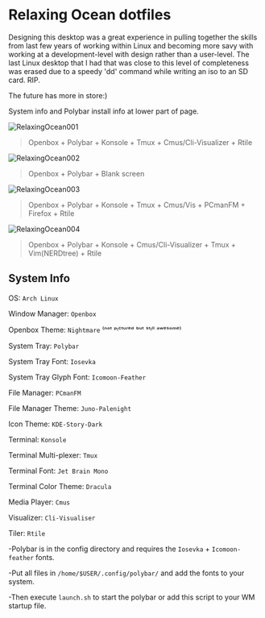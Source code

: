 # Relaxing Ocean dotfiles

Designing this desktop was a great experience in pulling together the skills from last few years of working within Linux and becoming more savy with working at a development-level with design rather than a user-level. The last Linux desktop that I had that was close to this level of completeness was erased due to a speedy 'dd' command while writing an iso to an SD card. RIP.

The future has more in store:)

System info and Polybar install info at lower part of page.

![RelaxingOcean001](https://i.imgur.com/q3qtfhD.jpg)
>    Openbox + Polybar + Konsole + Tmux + Cmus/Cli-Visualizer + Rtile

![RelaxingOcean002](https://i.imgur.com/jdr2eYs.jpg)
>    Openbox + Polybar + Blank screen

![RelaxingOcean003](https://i.imgur.com/1lq4LuC.jpg)
>    Openbox + Polybar + Konsole + Tmux + Cmus/Vis + PCmanFM + Firefox + Rtile

![RelaxingOcean004](https://imgur.com/8qVifmI.jpg)
>    Openbox + Polybar + Konsole + Cmus/Cli-Visualizer + Tmux + Vim(NERDtree) + Rtile

## System Info

OS: `Arch Linux`

Window Manager: `Openbox`

Openbox Theme: `Nightmare` ⁽ⁿᵒᵗ ᵖᶦᶜᵗᵘʳᵉᵈ ᵇᵘᵗ ˢᵗᶦˡˡ ᵃʷᵉˢᵒᵐᵉ⁾

System Tray: `Polybar`

System Tray Font: `Iosevka`

System Tray Glyph Font: `Icomoon-Feather`

File Manager: `PCmanFM`

File Manager Theme: `Juno-Palenight`

Icon Theme: `KDE-Story-Dark`

Terminal: `Konsole`

Terminal Multi-plexer: `Tmux`

Terminal Font: `Jet Brain Mono`

Terminal Color Theme: `Dracula`

Media Player: `Cmus`

Visualizer: `Cli-Visualiser`

Tiler: `Rtile`

-Polybar is in the config directory and requires the `Iosevka` + `Icomoon-feather` fonts.

-Put all files in `/home/$USER/.config/polybar/` and add the fonts to your system. 

-Then execute `launch.sh` to start the polybar or add this script to your WM startup file. 
